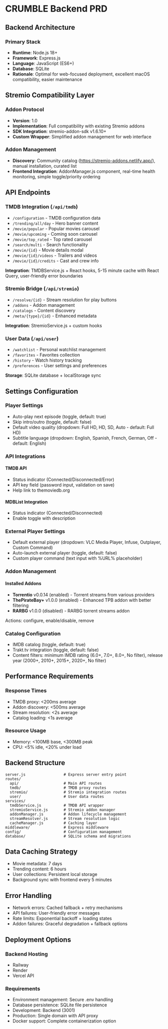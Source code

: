# CRUMBLE Backend PRD

## Backend Architecture
### Primary Stack
- **Runtime**: Node.js 18+
- **Framework**: Express.js
- **Language**: JavaScript (ES6+)
- **Database**: SQLite
- **Rationale**: Optimal for web-focused deployment, excellent macOS compatibility, easier maintenance

## Stremio Compatibility Layer
### Addon Protocol
- **Version**: 1.0
- **Implementation**: Full compatibility with existing Stremio addons
- **SDK Integration**: stremio-addon-sdk v1.6.10+
- **Custom Wrapper**: Simplified addon management for web interface

### Addon Management
- **Discovery**: Community catalog (https://stremio-addons.netlify.app/), manual installation, curated list
- **Frontend Integration**: AddonManager.js component, real-time health monitoring, simple toggle/priority ordering

## API Endpoints

### TMDB Integration (`/api/tmdb`)
- `/configuration` - TMDB configuration data
- `/trending/all/day` - Hero banner content
- `/movie/popular` - Popular movies carousel
- `/movie/upcoming` - Coming soon carousel
- `/movie/top_rated` - Top rated carousel
- `/search/multi` - Search functionality
- `/movie/{id}` - Movie details modal
- `/movie/{id}/videos` - Trailers and videos
- `/movie/{id}/credits` - Cast and crew info

**Integration**: TMDBService.js + React hooks, 5-15 minute cache with React Query, user-friendly error boundaries

### Stremio Bridge (`/api/stremio`)
- `/resolve/{id}` - Stream resolution for play buttons
- `/addons` - Addon management
- `/catalogs` - Content discovery
- `/meta/{type}/{id}` - Enhanced metadata

**Integration**: StremioService.js + custom hooks

### User Data (`/api/user`)
- `/watchlist` - Personal watchlist management
- `/favorites` - Favorites collection
- `/history` - Watch history tracking
- `/preferences` - User settings and preferences

**Storage**: SQLite database + localStorage sync

## Settings Configuration

### Player Settings
- Auto-play next episode (toggle, default: true)
- Skip intro/outro (toggle, default: false)
- Default video quality (dropdown: Full HD, HD, SD, Auto - default: Full HD)
- Subtitle language (dropdown: English, Spanish, French, German, Off - default: English)

### API Integrations
#### TMDB API
- Status indicator (Connected/Disconnected/Error)
- API key field (password input, validation on save)
- Help link to themoviedb.org

#### MDBList Integration
- Status indicator (Connected/Disconnected)
- Enable toggle with description

### External Player Settings
- Default external player (dropdown: VLC Media Player, Infuse, Outplayer, Custom Command)
- Auto-launch external player (toggle, default: false)
- Custom player command (text input with %URL% placeholder)

### Addon Management
#### Installed Addons
- **Torrentio** v0.0.14 (enabled) - Torrent streams from various providers
- **ThePirateBay+** v1.0.0 (enabled) - Enhanced TPB addon with better filtering
- **RARBG** v1.0.0 (disabled) - RARBG torrent streams addon

Actions: configure, enable/disable, remove

### Catalog Configuration
- IMDB catalog (toggle, default: true)
- Trakt.tv integration (toggle, default: false)
- Content filters: minimum IMDB rating (6.0+, 7.0+, 8.0+, No filter), release year (2000+, 2010+, 2015+, 2020+, No filter)

## Performance Requirements
### Response Times
- TMDB proxy: <200ms average
- Addon discovery: <500ms average
- Stream resolution: <2s average
- Catalog loading: <1s average

### Resource Usage
- Memory: <100MB base, <300MB peak
- CPU: <5% idle, <20% under load

## Backend Structure
```
server.js                 # Express server entry point
routes/
  api/                    # Main API routes
  tmdb/                   # TMDB proxy routes
  stremio/                # Stremio integration routes
  user/                   # User data routes
services/
  tmdbService.js          # TMDB API wrapper
  stremioService.js       # Stremio addon manager
  addonManager.js         # Addon lifecycle management
  streamResolver.js       # Stream resolution logic
  cacheManager.js         # Caching layer
middleware/               # Express middleware
config/                   # Configuration management
database/                 # SQLite schema and migrations
```

## Data Caching Strategy
- Movie metadata: 7 days
- Trending content: 6 hours
- User collections: Persistent local storage
- Background sync with frontend every 5 minutes

## Error Handling
- Network errors: Cached fallback + retry mechanisms
- API failures: User-friendly error messages
- Rate limits: Exponential backoff + loading states
- Addon failures: Graceful degradation + fallback options

## Deployment Options
### Backend Hosting
- Railway
- Render
- Vercel API

### Requirements
- Environment management: Secure .env handling
- Database persistence: SQLite file persistence
- Development: Backend (3001)
- Production: Single domain with API proxy
- Docker support: Complete containerization option